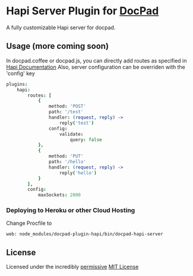 # Hapi Server Plugin for [DocPad](http://docpad.org)

A fully customizable Hapi server for docpad.

## Usage (more coming soon)

In docpad.coffee or docpad.js, you can directly add routes as specified in [Hapi Documentation](https://github.com/spumko/hapi/blob/master/docs/Reference.md)
Also, server configuration can be overriden with the 'config' key

```coffee
plugins:
    hapi:
        routes: [
            {
                method: 'POST'
                path: '/test'
                handler: (request, reply) ->
                    reply('test')
                config:
                    validate:
                        query: false
            },
            {
                method: 'PUT'
                path: '/hello'
                handler: (request, reply) ->
                    reply('hello')
            }
        ],
        config:
            maxSockets: 2000
```

### Deploying to Heroku or other Cloud Hosting

Change Procfile to

```
web: node_modules/docpad-plugin-hapi/bin/docpad-hapi-server
```

## License
Licensed under the incredibly [permissive](http://en.wikipedia.org/wiki/Permissive_free_software_licence) [MIT License](http://creativecommons.org/licenses/MIT/)
